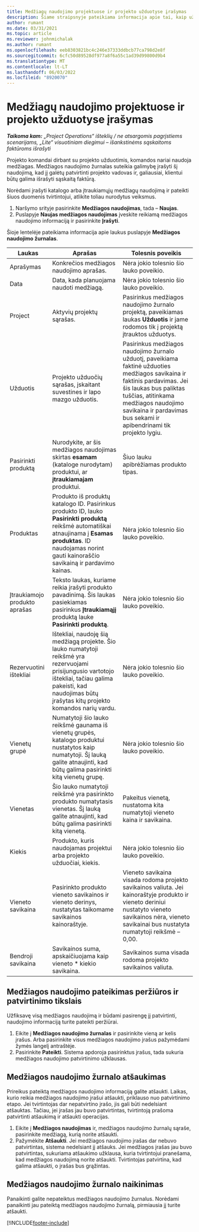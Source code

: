 ```yaml
---
title: Medžiagų naudojimo projektuose ir projekto užduotyse įrašymas
description: Šiame straipsnyje pateikiama informacija apie tai, kaip užregistruoti medžiagos naudojimą projektuose ir projekto užduotyse.
author: rumant
ms.date: 03/31/2021
ms.topic: article
ms.reviewer: johnmichalak
ms.author: rumant
ms.openlocfilehash: eeb8303821bc4c246e37333ddbcb77ca798d2e8f
ms.sourcegitcommit: 6cfc50d89528df977a8f6a55c1ad39d99800d9b4
ms.translationtype: MT
ms.contentlocale: lt-LT
ms.lasthandoff: 06/03/2022
ms.locfileid: "8920070"
---
```

# <a name="record-material-usage-on-projects-and-project-tasks"></a>Medžiagų naudojimo projektuose ir projekto užduotyse įrašymas

_**Taikoma kam:** „Project Operations“ išteklių / ne atsargomis pagrįstiems scenarijams, „Lite“ visuotiniam diegimui – išankstinėms sąskaitoms faktūroms išrašyti_

Projekto komandai dirbant su projekto užduotimis, komandos nariai naudoja medžiagas. Medžiagos naudojimo žurnalas suteikia galimybę įrašyti šį naudojimą, kad jį galėtų patvirtinti projekto vadovas ir, galiausiai, klientui būtų galima išrašyti sąskaitą faktūrą. 

Norėdami įrašyti katalogo arba įtraukiamųjų medžiagų naudojimą ir pateikti šiuos duomenis tvirtintojui, atlikite toliau nurodytus veiksmus. 

1. Naršymo srityje pasirinkite **Medžiagos naudojimas**, tada – **Naujas**.
2. Puslapyje **Naujas medžiagos naudojimas** įveskite reikiamą medžiagos naudojimo informaciją ir pasirinkite **Įrašyti**.

Šioje lentelėje pateikiama informacija apie laukus puslapyje **Medžiagos naudojimo žurnalas**. 

| **Laukas** | **Aprašas** | **Tolesnis poveikis** |
| --- | --- | --- |
| Aprašymas | Konkrečios medžiagos naudojimo aprašas. | Nėra jokio tolesnio šio lauko poveikio. |
| Data | Data, kada planuojama naudoti medžiagą. | Nėra jokio tolesnio šio lauko poveikio. |
| Project | Aktyvių projektų sąrašas. | Pasirinkus medžiagos naudojimo žurnalo projektą, paveikiamas laukas **Užduotis** ir jame rodomos tik į projektą įtrauktos užduotys. |
| Užduotis | Projekto užduočių sąrašas, įskaitant suvestines ir lapo mazgo užduotis. | Pasirinkus medžiagos naudojimo žurnalo užduotį, paveikiama faktinė užduoties medžiagos savikaina ir faktinis pardavimas. Jei šis laukas bus paliktas tuščias, atitinkama medžiagos naudojimo savikaina ir pardavimas bus sekami ir apibendrinami tik projekto lygiu. |
| Pasirinkti produktą | Nurodykite, ar šis medžiagos naudojimas skirtas **esamam** (kataloge nurodytam) produktui, ar **įtraukiamajam** produktui. | Šiuo lauku apibrėžiamas produkto tipas. |
| Produktas | Produkto iš produktų katalogo ID. Pasirinkus produkto ID, lauko **Pasirinkti produktą** reikšmė automatiškai atnaujinama į **Esamas produktas**. ID naudojamas norint gauti kainoraščio savikainą ir pardavimo kainas. | Nėra jokio tolesnio šio lauko poveikio. |
| Įtraukiamojo produkto aprašas | Teksto laukas, kuriame reikia įrašyti produkto pavadinimą. Šis laukas pasiekiamas pasirinkus **Įtraukiamąjį** produktą lauke **Pasirinkti produktą**.| Nėra jokio tolesnio šio lauko poveikio. |
| Rezervuotini ištekliai| Ištekliai, naudoję šią medžiagą projekte. Šio lauko numatytoji reikšmė yra rezervuojami prisijungusio vartotojo ištekliai, tačiau galima pakeisti, kad naudojimas būtų įrašytas kitų projekto komandos narių vardu. | Nėra jokio tolesnio šio lauko poveikio. |
| Vienetų grupė | Numatytoji šio lauko reikšmė gaunama iš vienetų grupės, katalogo produktui nustatytos kaip numatytoji. Šį lauką galite atnaujinti, kad būtų galima pasirinkti kitą vienetų grupę. | Nėra jokio tolesnio šio lauko poveikio. |
| Vienetas | Šio lauko numatytoji reikšmė yra pasirinkto produkto numatytasis vienetas. Šį lauką galite atnaujinti, kad būtų galima pasirinkti kitą vienetą. | Pakeitus vienetą, nustatoma kita numatytoji vieneto kaina ir savikaina. |
| Kiekis | Produkto, kuris naudojamas projektui arba projekto užduočiai, kiekis. | Nėra jokio tolesnio šio lauko poveikio. |
| Vieneto savikaina | Pasirinkto produkto vieneto savikainos ir vieneto derinys, nustatytas taikomame savikainos kainoraštyje. | Vieneto savikaina visada rodoma projekto savikainos valiuta. Jei kainoraštyje produkto ir vieneto deriniui nustatyto vieneto savikainos nėra, vieneto savikainai bus nustatyta numatytoji reikšmė – 0,00. |
| Bendroji savikaina | Savikainos suma, apskaičiuojama kaip vieneto \* kiekio savikaina.| Savikainos suma visada rodoma projekto savikainos valiuta. |


## <a name="submit-material-usage-for-review-and-approval"></a>Medžiagos naudojimo pateikimas peržiūros ir patvirtinimo tikslais 
Užfiksavę visą medžiagos naudojimą ir būdami pasirengę jį patvirtinti, naudojimo informaciją turite pateikti peržiūrai.

1. Eikite į **Medžiagos naudojimo žurnalas** ir pasirinkite vieną ar kelis įrašus. Arba pasirinkite visus medžiagos naudojimo įrašus pažymėdami žymės langelį antraštėje.
2. Pasirinkite **Pateikti**. Sistema apdoroja pasirinktus įrašus, tada sukuria medžiagos naudojimo patvirtinimo užklausas.

## <a name="recall-a-material-usage-log"></a>Medžiagos naudojimo žurnalo atšaukimas

Prireikus pateiktą medžiagos naudojimo informaciją galite atšaukti. Laikas, kurio reikia medžiagos naudojimo įrašui atšaukti, priklauso nuo patvirtinimo etapo.  Jei tvirtintojas dar nepatvirtino įrašo, jis gali būti nedelsiant atšauktas. Tačiau, jei įrašas jau buvo patvirtintas, tvirtintoją prašoma patvirtinti atšaukimą ir atšaukti operacijas.

1. Eikite į **Medžiagos naudojimas** ir, medžiagos naudojimo žurnalų sąraše, pasirinkite medžiagą, kurią norite atšaukti.
2. Pažymėkite **Atšaukti**. Jei medžiagos naudojimo įrašas dar nebuvo patvirtintas, sistema nedelsiant jį atšauks. Jei medžiagos įrašas jau buvo patvirtintas, sukuriama atšaukimo užklausa, kuria tvirtintojui pranešama, kad medžiagos naudojimą norite atšaukti. Tvirtintojas patvirtina, kad galima atšaukti, o įrašas bus grąžintas.

## <a name="delete-a-material-usage-log"></a>Medžiagos naudojimo žurnalo naikinimas

Panaikinti galite nepateiktus medžiagos naudojimo žurnalus. Norėdami panaikinti jau pateiktą medžiagos naudojimo žurnalą, pirmiausia jį turite atšaukti.



[!INCLUDE[footer-include](../includes/footer-banner.md)]
